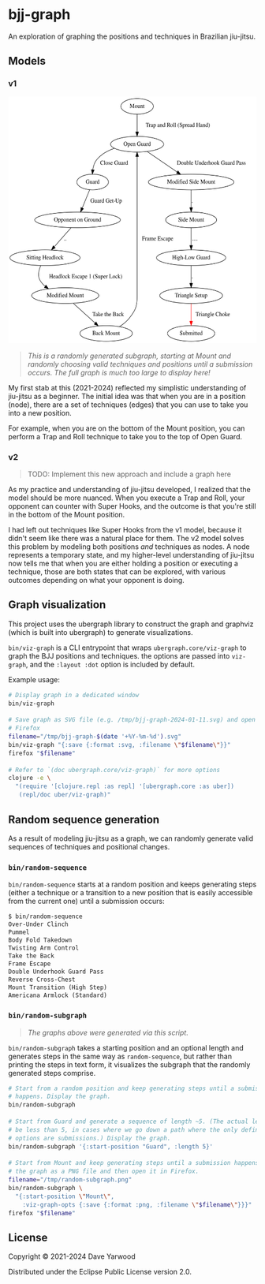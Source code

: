# bjj-graph

An exploration of graphing the positions and techniques in Brazilian jiu-jitsu.

## Models

### v1

<img
  src="examples/v1-random-subgraph.svg"
  alt="a graph of jiu-jitsu techniques"
  height="500px" >

> _This is a randomly generated subgraph, starting at Mount and randomly
> choosing valid techniques and positions until a submission occurs. The full
> graph is much too large to display here!_

My first stab at this (2021-2024) reflected my simplistic understanding of
jiu-jitsu as a beginner. The initial idea was that when you are in a position
(node), there are a set of techniques (edges) that you can use to take you into
a new position.

For example, when you are on the bottom of the Mount position, you can perform a
Trap and Roll technique to take you to the top of Open Guard.

### v2

> TODO: Implement this new approach and include a graph here

As my practice and understanding of jiu-jitsu developed, I realized that the
model should be more nuanced. When you execute a Trap and Roll, your opponent
can counter with Super Hooks, and the outcome is that you're still in the bottom
of the Mount position.

I had left out techniques like Super Hooks from the v1 model, because it didn't
seem like there was a natural place for them. The v2 model solves this problem
by modeling both positions _and_ techniques as nodes. A node represents a
temporary state, and my higher-level understanding of jiu-jitsu now tells me
that when you are either holding a position or executing a technique, those are
both states that can be explored, with various outcomes depending on what your
opponent is doing.

## Graph visualization

This project uses the ubergraph library to construct the graph and graphviz
(which is built into ubergraph) to generate visualizations.

`bin/viz-graph` is a CLI entrypoint that wraps `ubergraph.core/viz-graph` to
graph the BJJ positions and techniques. the options are passed into `viz-graph`,
and the `:layout :dot` option is included by default.

Example usage:

```bash
# Display graph in a dedicated window
bin/viz-graph

# Save graph as SVG file (e.g. /tmp/bjj-graph-2024-01-11.svg) and open it in
# Firefox
filename="/tmp/bjj-graph-$(date '+%Y-%m-%d').svg"
bin/viz-graph "{:save {:format :svg, :filename \"$filename\"}}"
firefox "$filename"

# Refer to `(doc ubergraph.core/viz-graph)` for more options
clojure -e \
  "(require '[clojure.repl :as repl] '[ubergraph.core :as uber])
   (repl/doc uber/viz-graph)"
```

## Random sequence generation

As a result of modeling jiu-jitsu as a graph, we can randomly generate valid
sequences of techniques and positional changes.

### `bin/random-sequence`

`bin/random-sequence` starts at a random position and keeps generating steps
(either a technique or a transition to a new position that is easily accessible
from the current one) until a submission occurs:

```
$ bin/random-sequence
Over-Under Clinch
Pummel
Body Fold Takedown
Twisting Arm Control
Take the Back
Frame Escape
Double Underhook Guard Pass
Reverse Cross-Chest
Mount Transition (High Step)
Americana Armlock (Standard)
```

### `bin/random-subgraph`

> _The graphs above were generated via this script._

`bin/random-subgraph` takes a starting position and an optional length and
generates steps in the same way as `random-sequence`, but rather than printing
the steps in text form, it visualizes the subgraph that the randomly generated
steps comprise.

```bash
# Start from a random position and keep generating steps until a submission
# happens. Display the graph.
bin/random-subgraph

# Start from Guard and generate a sequence of length ~5. (The actual length may
# be less than 5, in cases where we go down a path where the only definide
# options are submissions.) Display the graph.
bin/random-subgraph '{:start-position "Guard", :length 5}'

# Start from Mount and keep generating steps until a submission happens. Save
# the graph as a PNG file and then open it in Firefox.
filename="/tmp/random-subgraph.png"
bin/random-subgraph \
  "{:start-position \"Mount\",
    :viz-graph-opts {:save {:format :png, :filename \"$filename\"}}}"
firefox "$filename"
```

## License

Copyright © 2021-2024 Dave Yarwood

Distributed under the Eclipse Public License version 2.0.

